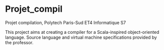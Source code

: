 # Projet_compil
Projet compilation, Polytech Paris-Sud ET4 Informatique S7

This project aims at creating a compiler for a Scala-inspired object-oriented language. Source language and virtual machine specifications provided by the professor.
